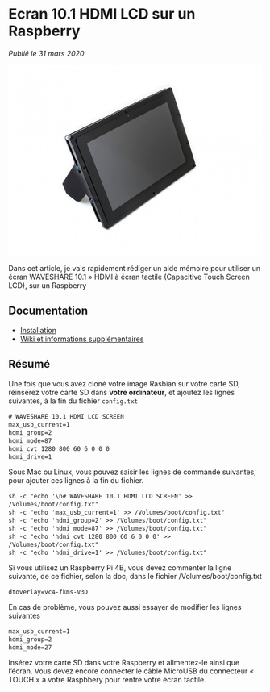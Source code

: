 # Ecran 10.1 HDMI LCD sur un Raspberry

*Publié le 31 mars 2020*

![Ecran 10.1 HDMI LCD](Assets/images/waveshare-lcd-screen.png "Ecran 10.1 HDMI LCD")

Dans cet article, je vais rapidement rédiger un aide mémoire pour utiliser un écran WAVESHARE 10.1 » HDMI à écran tactile (Capacitive Touch Screen LCD), sur un Raspberry

## Documentation

* [Installation](https://www.waveshare.com/img/devkit/LCD/10.1inch-HDMI-LCD-B-with-Holder/10.1inch-HDMI-LCD-B-with-Holder-assemble.jpg)
* [Wiki et informations supplémentaires](https://www.waveshare.com/wiki/10.1inch_HDMI_LCD_(B)_(with_case))

## Résumé

Une fois que vous avez cloné votre image Rasbian sur votre carte SD, réinsérez votre carte SD dans **votre ordinateur**, et ajoutez les lignes suivantes, à la fin du fichier `config.txt`

```
# WAVESHARE 10.1 HDMI LCD SCREEN
max_usb_current=1
hdmi_group=2
hdmi_mode=87
hdmi_cvt 1280 800 60 6 0 0 0
hdmi_drive=1
```

Sous Mac ou Linux, vous pouvez saisir les lignes de commande suivantes, pour ajouter ces lignes à la fin du fichier.

```
sh -c "echo '\n# WAVESHARE 10.1 HDMI LCD SCREEN' >> /Volumes/boot/config.txt"
sh -c "echo 'max_usb_current=1' >> /Volumes/boot/config.txt"
sh -c "echo 'hdmi_group=2' >> /Volumes/boot/config.txt"
sh -c "echo 'hdmi_mode=87' >> /Volumes/boot/config.txt"
sh -c "echo 'hdmi_cvt 1280 800 60 6 0 0 0' >> /Volumes/boot/config.txt"
sh -c "echo 'hdmi_drive=1' >> /Volumes/boot/config.txt"
```

Si vous utilisez un Raspberry Pi 4B, vous devez commenter la ligne suivante, de ce fichier, selon la doc, dans le fichier /Volumes/boot/config.txt

```
dtoverlay=vc4-fkms-V3D
```

En cas de problème, vous pouvez aussi essayer de modifier les lignes suivantes

```
max_usb_current=1
hdmi_group=2
hdmi_mode=27
```

Insérez votre carte SD dans votre Raspberry et alimentez-le ainsi que l’écran.
Vous devez encore connecter le câble MicroUSB du connecteur « TOUCH » à votre Raspbbery pour rentre votre écran tactile.

